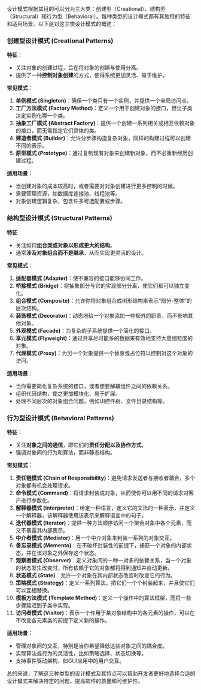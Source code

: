 设计模式根据其目的可以分为三大类：创建型（Creational）、结构型（Structural）和行为型（Behavioral）。每种类型的设计模式都有其独特的特征和适用场景。以下是对这三类设计模式的概述：

### 创建型设计模式 (Creational Patterns)

**特征**：
- 关注对象的创建过程，旨在将对象的创建与使用分离。
- 提供了一种**控制对象创建**的方式，使得系统更加灵活、易于维护。

**常见模式**：
1. **单例模式 (Singleton)**：确保一个类只有一个实例，并提供一个全局访问点。
2. **工厂方法模式 (Factory Method)**：定义一个用于创建对象的接口，但让子类决定实例化哪一个类。
3. **抽象工厂模式 (Abstract Factory)**：提供一个创建一系列相关或相互依赖对象的接口，而无需指定它们具体的类。
4. **建造者模式 (Builder)**：允许分步骤构造复杂对象，同样的构建过程可以创建不同的表示。
5. **原型模式 (Prototype)**：通过复制现有对象来创建新对象，而不必重新经历创建过程。

**适用场景**：
- 当创建对象的成本较高时，或者需要对对象创建进行更多控制的时候。
- 需要管理资源，如数据库连接池、线程池等。
- 对象创建逻辑复杂，包含许多可选配置或步骤。

### 结构型设计模式 (Structural Patterns)

**特征**：
- 关注如何**组合类或对象以形成更大的结构**。
- 通常**涉及对象组合而不是继承**，从而实现更灵活的设计。

**常见模式**：
1. **适配器模式 (Adapter)**：使不兼容的接口能够协同工作。
2. **桥接模式 (Bridge)**：将抽象部分与它的实现部分分离，使它们都可以独立变化。
3. **组合模式 (Composite)**：允许你将对象组合成树形结构来表示“部分-整体”的层次结构。
4. **装饰模式 (Decorator)**：动态地给一个对象添加一些额外的职责，而不影响其他对象。
5. **外观模式 (Facade)**：为复杂的子系统提供一个简化的接口。
6. **享元模式 (Flyweight)**：通过共享尽可能多的数据来有效地支持大量细粒度的对象。
7. **代理模式 (Proxy)**：为另一个对象提供一个替身或占位符以控制对这个对象的访问。

**适用场景**：
- 当你需要简化复杂系统的接口，或者想要解耦组件之间的依赖关系。
- 组织代码结构，使之更加模块化、易于扩展。
- 处理不同层次的对象组合问题，例如UI控件树、文件目录结构等。

### 行为型设计模式 (Behavioral Patterns)

**特征**：
- 关注**对象之间的通信**，即它们的**责任分配以及协作方式**。
- 强调对象间的行为和算法，而非静态结构。

**常见模式**：
1. **责任链模式 (Chain of Responsibility)**：避免请求发送者与接收者耦合，多个对象都有机会处理请求。
2. **命令模式 (Command)**：将请求封装成对象，从而使你可以用不同的请求对客户进行参数化。
3. **解释器模式 (Interpreter)**：给定一种语言，定义它的文法的一种表示，并定义一个解释器，该解释器使用该表示来解释语言中的句子。
4. **迭代器模式 (Iterator)**：提供一种方法顺序访问一个聚合对象中各个元素，而又不暴露其内部表示。
5. **中介者模式 (Mediator)**：用一个中介对象来封装一系列的对象交互。
6. **备忘录模式 (Memento)**：在不破坏封装性的前提下，捕获一个对象的内部状态，并在该对象之外保存这个状态。
7. **观察者模式 (Observer)**：定义对象间的一种一对多的依赖关系，当一个对象的状态发生改变时，所有依赖于它的对象都将得到通知并自动更新。
8. **状态模式 (State)**：允许一个对象在其内部状态改变时改变它的行为。
9. **策略模式 (Strategy)**：定义一系列算法，把它们一个个封装起来，并且使它们可以互相替换。
10. **模板方法模式 (Template Method)**：定义一个操作中的算法框架，而将一些步骤延迟到子类中实现。
11. **访问者模式 (Visitor)**：表示一个作用于某对象结构中的各元素的操作，可以在不改变各元素类的前提下定义新的操作。

**适用场景**：
- 管理对象间的交互，特别是当你希望降低这些对象之间的耦合度。
- 实现算法或行为的灵活性，比如策略选择、状态切换等。
- 支持事件驱动架构，如GUI应用中的用户交互。

总的来说，了解这三种类型的设计模式及其特点可以帮助开发者更好地选择合适的设计模式来解决特定的问题，提高软件的质量和可维护性。
